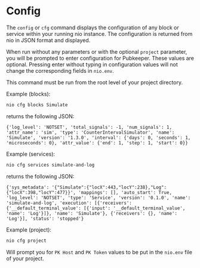 # Config

The `config` or `cfg` command displays the configuration of any block or service within your running nio instance. The configuration is returned from nio in JSON format and displayed.

When run without any parameters or with the optional `project` parameter, you will be prompted to enter configuration for Pubkeeper. These values are optional. Pressing enter without typing in configuration values will not change the corresponding fields in `nio.env`.

This command must be run from the root level of your project directory.

Example (blocks):
```bash
nio cfg blocks Simulate
```
returns the following JSON:
```
{'log_level': 'NOTSET', 'total_signals': -1, 'num_signals': 1, 'attr_name': 'sim', 'type': 'CounterIntervalSimulator', 'name': 'Simulate', 'version': '1.3.0', 'interval': {'days': 0, 'seconds': 1, 'microseconds': 0}, 'attr_value': {'end': 1, 'step': 1, 'start': 0}}
```

Example (services):
```bash
nio cfg services simulate-and-log
```
returns the following JSON:
```
{'sys_metadata': '{"Simulate":{"locX":443,"locY":238},"Log":{"locX":398,"locY":477}}', 'mappings': [], 'auto_start': True, 'log_level': 'NOTSET', 'type': 'Service', 'version': '0.1.0', 'name': 'simulate-and-log', 'execution': [{'receivers': {'__default_terminal_value': [{'input': '__default_terminal_value', 'name': 'Log'}]}, 'name': 'Simulate'}, {'receivers': {}, 'name': 'Log'}], 'status': 'stopped'}
```

Example (project):
```bash
nio cfg project
```
Will prompt you for `PK Host` and `PK Token` values to be put in the `nio.env` file of your project.
